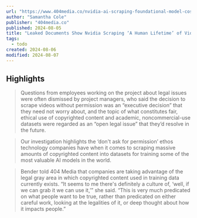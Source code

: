 ```yaml
---
url: "https://www.404media.co/nvidia-ai-scraping-foundational-model-cosmos-project/"
author: "Samantha Cole"
publisher: "404media.co"
published: 2024-08-05
title: "Leaked Documents Show Nvidia Scraping ‘A Human Lifetime’ of Videos Per Day to Train AI"
tags:
  - todo
created: 2024-08-06
modified: 2024-08-07
---
```


## Highlights

> Questions from employees working on the project about legal issues were often dismissed by project managers, who said the decision to scrape videos without permission was an “executive decision” that they need not worry about, and the topic of what constitutes fair, ethical use of copyrighted content and academic, noncommercial-use datasets were regarded as an “open legal issue” that they’d resolve in the future.

> Our investigation highlights the ‘don't ask for permission’ ethos technology companies have when it comes to scraping massive amounts of copyrighted content into datasets for training some of the most valuable AI models in the world.

> Bender told 404 Media that companies are taking advantage of the legal gray area in which copyrighted content used in training data currently exists. “It seems to me there's definitely a culture of, ‘well, if we can grab it we can use it,’” she said. “This is very much predicated on what people want to be true, rather than predicated on either careful work, looking at the legalities of it, or deep thought about how it impacts people.”


